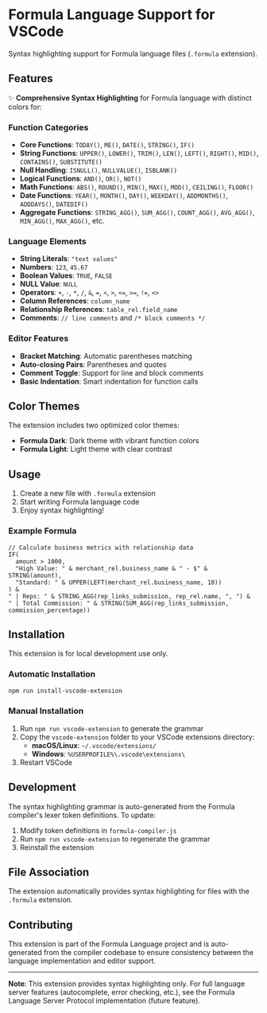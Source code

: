 # Formula Language Support for VSCode

Syntax highlighting support for Formula language files (`.formula` extension).

## Features

✨ **Comprehensive Syntax Highlighting** for Formula language with distinct colors for:

### Function Categories
- **Core Functions**: `TODAY()`, `ME()`, `DATE()`, `STRING()`, `IF()`
- **String Functions**: `UPPER()`, `LOWER()`, `TRIM()`, `LEN()`, `LEFT()`, `RIGHT()`, `MID()`, `CONTAINS()`, `SUBSTITUTE()`
- **Null Handling**: `ISNULL()`, `NULLVALUE()`, `ISBLANK()`
- **Logical Functions**: `AND()`, `OR()`, `NOT()`
- **Math Functions**: `ABS()`, `ROUND()`, `MIN()`, `MAX()`, `MOD()`, `CEILING()`, `FLOOR()`
- **Date Functions**: `YEAR()`, `MONTH()`, `DAY()`, `WEEKDAY()`, `ADDMONTHS()`, `ADDDAYS()`, `DATEDIF()`
- **Aggregate Functions**: `STRING_AGG()`, `SUM_AGG()`, `COUNT_AGG()`, `AVG_AGG()`, `MIN_AGG()`, `MAX_AGG()`, etc.

### Language Elements
- **String Literals**: `"text values"`
- **Numbers**: `123`, `45.67`
- **Boolean Values**: `TRUE`, `FALSE`
- **NULL Value**: `NULL`
- **Operators**: `+`, `-`, `*`, `/`, `&`, `=`, `<`, `>`, `<=`, `>=`, `!=`, `<>`
- **Column References**: `column_name`
- **Relationship References**: `table_rel.field_name`
- **Comments**: `// line comments` and `/* block comments */`

### Editor Features
- **Bracket Matching**: Automatic parentheses matching
- **Auto-closing Pairs**: Parentheses and quotes
- **Comment Toggle**: Support for line and block comments
- **Basic Indentation**: Smart indentation for function calls

## Color Themes

The extension includes two optimized color themes:

- **Formula Dark**: Dark theme with vibrant function colors
- **Formula Light**: Light theme with clear contrast

## Usage

1. Create a new file with `.formula` extension
2. Start writing Formula language code
3. Enjoy syntax highlighting!

### Example Formula

```formula
// Calculate business metrics with relationship data
IF(
  amount > 1000,
  "High Value: " & merchant_rel.business_name & " - $" & STRING(amount),
  "Standard: " & UPPER(LEFT(merchant_rel.business_name, 10))
) & 
" | Reps: " & STRING_AGG(rep_links_submission, rep_rel.name, ", ") &
" | Total Commission: " & STRING(SUM_AGG(rep_links_submission, commission_percentage))
```

## Installation

This extension is for local development use only.

### Automatic Installation
```bash
npm run install-vscode-extension
```

### Manual Installation
1. Run `npm run vscode-extension` to generate the grammar
2. Copy the `vscode-extension` folder to your VSCode extensions directory:
   - **macOS/Linux**: `~/.vscode/extensions/`
   - **Windows**: `%USERPROFILE%\.vscode\extensions\`
3. Restart VSCode

## Development

The syntax highlighting grammar is auto-generated from the Formula compiler's lexer token definitions. To update:

1. Modify token definitions in `formula-compiler.js`
2. Run `npm run vscode-extension` to regenerate the grammar
3. Reinstall the extension

## File Association

The extension automatically provides syntax highlighting for files with the `.formula` extension.

## Contributing

This extension is part of the Formula Language project and is auto-generated from the compiler codebase to ensure consistency between the language implementation and editor support.

---

**Note**: This extension provides syntax highlighting only. For full language server features (autocomplete, error checking, etc.), see the Formula Language Server Protocol implementation (future feature).